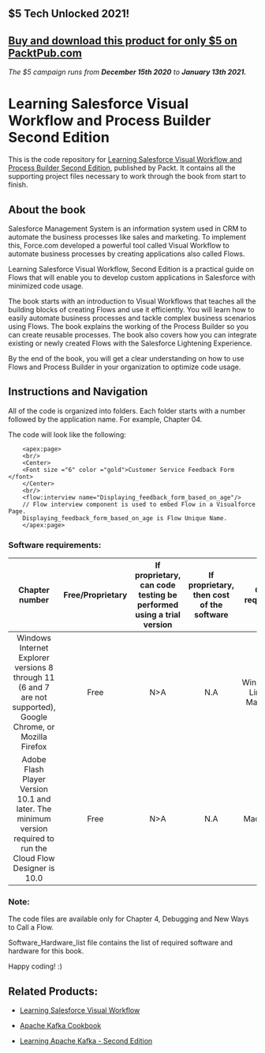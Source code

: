 ## $5 Tech Unlocked 2021!
[Buy and download this product for only $5 on PacktPub.com](https://www.packtpub.com/)
-----
*The $5 campaign         runs from __December 15th 2020__ to __January 13th 2021.__*

# Learning Salesforce Visual Workflow and Process Builder Second Edition
This is the code repository for [Learning Salesforce Visual Workflow and Process Builder Second Edition](https://www.packtpub.com/application-development/learning-salesforce-visual-workflow-and-process-builder-second-edition?utm_source=github&utm_medium=repository&utm_content=9781787284999), published by Packt. It contains all the supporting project files necessary to work through the book from start to finish.

## About the book
Salesforce Management System is an information system used in CRM to automate the business processes like sales and marketing. To implement this, Force.com developed a powerful tool called Visual Workflow to automate business processes by creating applications also called Flows.

Learning Salesforce Visual Workflow, Second Edition is a practical guide on Flows that will enable you to develop custom applications in Salesforce with minimized code usage.

The book starts with an introduction to Visual Workflows that teaches all the building blocks of creating Flows and use it efficiently. You will learn how to easily automate business processes and tackle complex business scenarios using Flows. The book explains the working of the Process Builder so you can create reusable processes. The book also covers how you can integrate existing or newly created Flows with the Salesforce Lightening Experience.

By the end of the book, you will get a clear understanding on how to use Flows and Process Builder in your organization to optimize code usage.

## Instructions and Navigation
All of the code is organized into folders. Each folder starts with a number followed by the application name. For example, Chapter 04.

The code will look like the following:

        <apex:page>
        <br/>
        <Center>
        <Font size ="6" color ="gold">Customer Service Feedback Form </font> 
        </Center>
        <br/>
        <flow:interview name="Displaying_feedback_form_based_on_age"/> 
        // Flow interview component is used to embed Flow in a Visualforce Page.
        Displaying_feedback_form_based_on_age is Flow Unique Name. 
        </apex:page>
         
### Software requirements:
| __Chapter number__ | **Free/Proprietary** | **If proprietary, can code testing be performed using a trial version** | **If proprietary, then cost of the software** | **OS required** |
|:-----:|:-----:|:-----:|:-----:|:-----:|
| Windows Internet Explorer versions 8 through 11 (6 and 7 are not supported), Google Chrome, or Mozilla Firefox | Free | N>A | N.A | Windows/ Linux/ Mac OS |
| Adobe Flash Player Version 10.1 and later. The minimum version required to run the Cloud Flow Designer is  10.0 | Free | N>A | N.A | Mac/ iOS |
 
    
### Note:
The code files are available only for Chapter 4, Debugging and New Ways to Call a Flow.

Software_Hardware_list file contains the list of required software and hardware for this book.


Happy coding! :)

## Related Products:
* [Learning Salesforce Visual Workflow](https://www.packtpub.com/application-development/learning-salesforce-visual-workflow?utm_source=github&utm_medium=repository&utm_content=9781785289835)

* [Apache Kafka Cookbook](https://www.packtpub.com/big-data-and-business-intelligence/apache-kafka-cookbook?utm_source=github&utm_medium=repository&utm_content=9781785882449)

* [Learning Apache Kafka - Second Edition](https://www.packtpub.com/big-data-and-business-intelligence/learning-apache-kafka-second-edition?utm_source=github&utm_medium=repository&utm_content=9781784393090)

